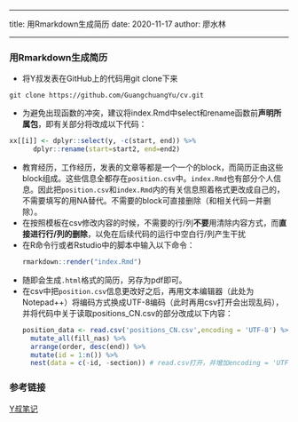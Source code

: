 

---

title: 用Rmarkdown生成简历
date: 2020-11-17 
author: 廖水林

---

### 用Rmarkdown生成简历
- 将Y叔发表在GitHub上的代码用git clone下来
```
git clone https://github.com/GuangchuangYu/cv.git
```
- 为避免出现函数的冲突，建议将index.Rmd中select和rename函数前**声明所属包**，即有关部分将改成以下代码：
```R
xx[[i]] <- dplyr::select(y, -c(start, end)) %>%
      dplyr::rename(start=start2, end=end2)
```
- 教育经历，工作经历，发表的文章等都是一个一个的block，而简历正由这些block组成。这些信息全都存在`position.csv`中。`index.Rmd`也有部分个人信息。因此把`position.csv`和`index.Rmd`内的有关信息照着格式更改成自己的，不需要填写的用NA替代。不需要的block可直接删除（和相关代码一并删除）。
- 在按照模板在csv修改内容的时候，不需要的行/列**不要**用清除内容方式，而**直接进行行/列的删除**，以免在后续代码的运行中空白行/列产生干扰
- 在R命令行或者Rstudio中的脚本中输入以下命令：
  ```R
  rmarkdown::render("index.Rmd")
  ```
- 随即会生成`.html`格式的简历，另存为pdf即可。
- 在csv中把`position.csv`信息更改好之后，再用文本编辑器（此处为Notepad++）将编码方式换成UTF-8编码（此时再用csv打开会出现乱码），并将代码中关于读取positions_CN.csv的部分改成以下内容：
  ```R
  position_data <- read.csv('positions_CN.csv',encoding = 'UTF-8') %>% 
    mutate_all(fill_nas) %>% 
    arrange(order, desc(end)) %>% 
    mutate(id = 1:n()) %>% 
    nest(data = c(-id, -section)) # read.csv打开，并增加encoding = 'UTF-8'参数
  ```

### 参考链接
[Y叔笔记](https://mp.weixin.qq.com/s/Dz2fa83O_P5QPD8VLR7DRQ)